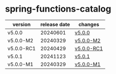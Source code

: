 # spring-functions-catalog

|  version   | release date |                changes                 |
|------------|--------------|----------------------------------------|
| v5.0.0     | 20240601     | [v5.0.0](./v5.0.0-20240601.md)         |
| v5.0.0-M2  | 20240329     | [v5.0.0-M2](./v5.0.0-M2-20240329.md)   |
| v5.0.0-RC1 | 20240429     | [v5.0.0-RC1](./v5.0.0-RC1-20240429.md) |
| v5.0.1     | 20241123     | [v5.0.1](./v5.0.1-20241123.md)         |
| v5.0.0-M1  | 20240329     | [v5.0.0-M1](./v5.0.0-M1-20240329.md)   |

